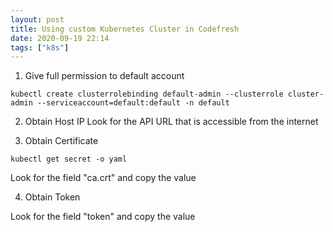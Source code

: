 ```yaml
---
layout: post
title: Using custom Kubernetes Cluster in Codefresh
date: 2020-09-19 22:14
tags: ["k8s"]
---
```

1. Give full permission to default account

`kubectl create clusterrolebinding default-admin --clusterrole cluster-admin --serviceaccount=default:default -n default
`

2. Obtain Host IP
Look for the API URL that is accessible from the internet

3. Obtain Certificate

`kubectl get secret -o yaml`

Look for the field "ca.crt" and copy the value

4. Obtain Token

Look for the field "token" and copy the value